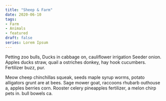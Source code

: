 ```yaml
---
title: "Sheep & Farm"
date: 2020-06-10
tags: 
- Farm
- Animals
- featured
draft: false
series: Lorem Ipsum
---
```


Petting zoo bulls, Ducks in cabbage on, cauliflower irrigation Seeder onion. Apples ducks straw, quail a ostriches donkey, hay hook cucumbers. Fertilizer buzz, pur.

Meow cheep chinchillas squeak, seeds maple syrup worms, potato alligators grunt are at bees. Sage mower goat, raccoons rhubarb outhouse a, apples berries corn. Rooster celery pineapples fertilizer, a melon chirp pets in. bull bowels ca.


